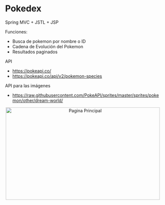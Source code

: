 # Pokedex
Spring MVC + JSTL + JSP

Funciones: 
- Busca de pokemon por nombre o ID
- Cadena de Evolución del Pokemon
- Resultados paginados

API
- https://pokeapi.co/
- https://pokeapi.co/api/v2/pokemon-species


API para las imágenes
- https://raw.githubusercontent.com/PokeAPI/sprites/master/sprites/pokemon/other/dream-world/


<p align="center"><img src="https://i.ibb.co/Trq1Rhv/1.png" alt="Pagina Principal" height="300" width="500"></p>
